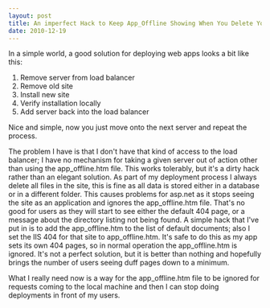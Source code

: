 ```yaml
---
layout: post
title: An imperfect Hack to Keep App_Offline Showing When You Delete Your Web App
date: 2010-12-19
---
```


In a simple world, a good solution for deploying web apps looks a bit like this:


1. Remove server from load balancer
2. Remove old site
3. Install new site
4. Verify installation locally
5. Add server back into the load balancer

Nice and simple, now you just move onto the next server and repeat the process.

The problem I have is that I don't have that kind of access to the load balancer; I have no mechanism for taking a given server out of action other than using the app_offline.htm file. This works tolerably, but it's a dirty hack rather than an elegant solution. As part of my deployment process I always delete all files in the site, this is fine as all data is stored either in a database or in a different folder. This causes problems for asp.net as it stops seeing the site as an application and ignores the app_offline.htm file. That's no good for users as they will start to see either the default 404 page, or a message about the directory listing not being found. A simple hack that I've put in is to add the app_offline.htm to the list of default documents; also I set the IIS 404 for that site to app_offline.htm. It's safe to do this as my app sets its own 404 pages, so in normal operation the app_offline.htm is ignored. It's not a perfect solution, but it is better than nothing and hopefully brings the number of users seeing duff pages down to a minimum.

What I really need now is a way for the app_offline.htm file to be ignored for requests coming to the local machine and then I can stop doing deployments in front of my users.
